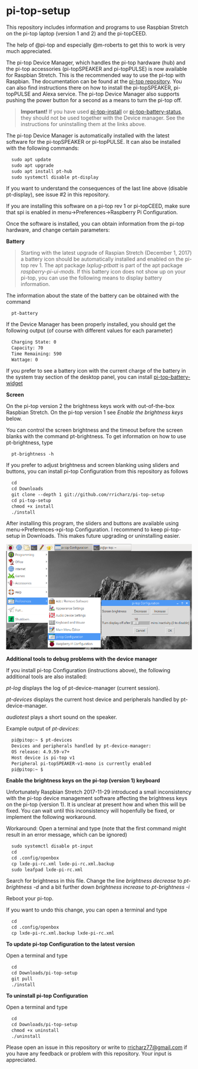 # pi-top-setup

This repository includes information and programs to use Raspbian Stretch on the pi-top laptop
(version 1 and 2) and the pi-topCEED.

The help of @pi-top and especially @m-roberts to get this to work is very much appreciated.

The pi-top Device Manager, which handles the pi-top hardware (hub) and the pi-top accessories
(pi-topSPEAKER and pi-topPULSE) is now available for Raspbian Stretch. This is the recommended
way to use the pi-top with Raspbian. The documentation can be found at the
[pi-top repository](http:github.com/pi-top). You can also find instructions there on how to install
the pi-topSPEAKER, pi-topPULSE and Alexa service. The pi-top Device Manager
also supports pushing the power button for a second as a means to turn the pi-top off.

> **Important!**
> If you have used
> [pi-top-install](http:github.com/rricharz/pi-top-install) or
> [pi-top-battery-status](http:github.com/rricharz/pi-top-battery-status),
> they should not be used together with the
> Device manager. See the instructions for uninstalling them at the links above. 

The pi-top Device Manager is automatically installed with the latest software for the pi-topSPEAKER or
pi-topPULSE. It can also be installed with the following commands:
 
```
  sudo apt update
  sudo apt upgrade
  sudo apt install pt-hub
  sudo systemctl disable pt-display
```
If you want to understand the consequences of the last line above (disable pt-display),
see issue #2 in this repository.

If you are installing this software on a pi-top rev 1 or pi-topCEED, make sure that spi
is enabled in menu->Preferences->Raspberry Pi Configuration.

Once the software is installed, you can obtain information from the pi-top hardware, and change
certain parameters:


**Battery**

>Starting with the latest upgrade of Raspian Stretch (December 1, 2017) a battery icon
>should be automatically installed and enabled on the pi-top rev 1.
>The apt package *lxplug-ptbatt* is part of the apt package *raspberry-pi-ui-mods*.
>If this battery icon does not show up on your pi-top, you can use the following means to
>display battery information.

The information about the state of the battery can be obtained with the command

```
  pt-battery
``` 

If the Device Manager has been properly installed, you should get the following output (of course with different values
for each parameter)

```
  Charging State: 0
  Capacity: 70
  Time Remaining: 590
  Wattage: 0
```

If you prefer to see a battery icon with the current charge of the battery in the
system tray section of the desktop panel, you can install
[pi-top-battery-widget](http:github.com/rricharz/pi-top-battery-widget)


**Screen**

On the pi-top version 2 the brightness keys work with out-of-the-box Raspbian Stretch.
On the pi-top version 1 see *Enable the brightness keys* below.

You can control the screen brightness and the timeout before the screen blanks with
the command pt-brightness. To get information on how to use pt-brightness, type

```
  pt-brightness -h
``` 

If you prefer to adjust brightness and screen blanking using sliders and buttons, you
can install pi-top Configuration from this repository as follows

```
  cd
  cd Downloads
  git clone --depth 1 git://github.com/rricharz/pi-top-setup
  cd pi-top-setup
  chmod +x install
  ./install 
```

After installing this program, the sliders and buttons are available using
menu->Preferences->pi-top Configuration. I recommend to keep pi-top-setup in
Downloads. This makes future upgrading or uninstalling easier.

![Alt text](config.png?raw=true "menu item")


**Additional tools to debug problems with the device manager**

If you install pi-top Configuration (instructions above), the following additional
tools are also installed: 

*pt-log* displays the log of pt-device-manager (current session).

*pt-devices* displays the current host device and peripherals handled by
pt-device-manager.

*audiotest* plays a short sound on the speaker.

Example output of *pt-devices*:
```
  pi@pitop:~ $ pt-devices
  Devices and peripherals handled by pt-device-manager:
  OS release: 4.9.59-v7+
  Host device is pi-top v1
  Peripheral pi-topSPEAKER-v1-mono is currently enabled
  pi@pitop:~ $
```


**Enable the brightness keys on the pi-top (version 1) keyboard**

Unfortunately Raspbian Stretch 2017-11-29 introduced a small inconsistency
with the pi-top device management software affecting the brightness keys on
the pi-top (version 1). It is unclear at present how and when this will be fixed.
You can wait until this inconsistency will hopenfully be fixed, or implement
the following workaround.

Workaround:
Open a terminal and type (note that the first command might result in an error message, which can be ignored)
```
  sudo systemctl disable pt-input
  cd
  cd .config/openbox
  cp lxde-pi-rc.xml lxde-pi-rc.xml.backup
  sudo leafpad lxde-pi-rc.xml
```

Search for brightness in this file.
Change the line *<command>brightness decrease</command>* to *<command>pt-brightness -d</command>*
and a bit further down *<command>brightness increase</command>* to *<command>pt-brightness -i</command>*

Reboot your pi-top.

If you want to undo this change, you can open a terminal and type
```
  cd
  cd .config/openbox
  cp lxde-pi-rc.xml.backup lxde-pi-rc.xml
```


**To update pi-top Configuration to the latest version**

Open a terminal and type

```
  cd
  cd Downloads/pi-top-setup
  git pull
  ./install
```


**To uninstall pi-top Configuration**

Open a terminal and type

```
  cd
  cd Downloads/pi-top-setup
  chmod +x uninstall
  ./uninstall
```


Please open an issue in this repository or write to rricharz77@gmail.com if you have any feedback
or problem with this repository. Your input is appreciated.
